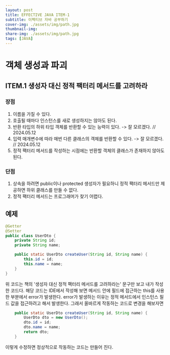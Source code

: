 ```yaml
---
layout: post
title: EFFECTIVE JAVA ITEM-1
subtitle: 이펙티브 자바 공부하기 
cover-img: ./assets/img/path.jpg
thumbnail-img: 
share-img: ./assets/img/path.jpg
tags: [JAVA]
---
```


# 객체 생성과 파괴

## ITEM.1 생성자 대신 정적 팩터리 메서드를 고려하라

### 장점
1. 이름을 가질 수 있다.
2. 호출될 때마다 인스턴스를 새로 생성하지는 않아도 된다.
3. 반환 타입의 하위 타입 객체를 반환할 수 있는 능력이 있다. -> 잘 모르겠다. // 2024.05.12
4. 입력 매개변수에 따라 매번 다른 클래스의 객체를 반환할 수 있다. -> 잘 모르겠다. // 2024.05.12
5. 정적 팩터리 메서드를 작성하는 시점에는 반환할 객체의 클래스가 존재하지 않아도 된다.

### 단점

1. 상속을 하려면 public이나 protected 생성자가 필요하니 정적 팩터리 메서드만 제공하면 하위 클래스를 만들 수 없다.
2. 정적 팩터리 메서드는 프로그래머가 찾기 어렵다.

## 예제
```java
@Getter
@Setter
public class UserDto {
    private String id;
    private String name;

    public static UserDto createUser(String id, String name) {
        this.id = id;
        this.name = name;
    }
}
```
위 코드는 책의 '생성자 대신 정적 팩터리 메서드를 고려하라는' 문구만 보고 내가 작성한 코드다.
해당 코드는 IDE에서 작성해 보면 메서드 안에 필드에 접근하는 this를 사용한 부분에서 error가 발생한다.
error가 발생하는 이유는 정적 메서드에서 인스턴스 필드 값을 접근하려고 해서 발생한다. 그래서 올바르게 작동하는 코드로 변경을 해보자면

```java
    public static UserDto createUser(String id, String name) {
        UserDto dto = new UserDto();
        dto.id = id;
        dto.name = name;
        return dto;
    }
```

이렇게 수정하면 정상적으로 작동하는 코드는 만들어 진다.

